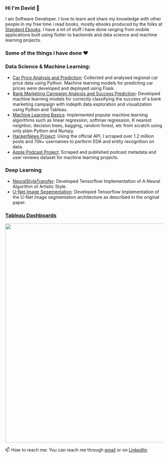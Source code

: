 
 ### Hi I'm David :wave:

 
I am Software Developer.
I love to learn and share my knowledge with other people.In my free time i read books, mostly ebooks produced by the folks at [Standard Ebooks]('https://standardebooks.org/'). I have a lot of stuff i have done ranging from mobile applications built using flutter to backends and data science and machine learning projects.


### Some of the things i have done :heart:  


 ### Data Science & Machine Learning:  

- [Car Price Analysis and Prediction](https://github.com/david-adewoyin/Car_Price_Analysis_and_Prediction): Collected and analysed regional car price data using Python. Machine learning models for predicting car prices were developed and deployed using Flask.
- [Bank Marketing Campaign Analysis and Success Prediction](https://github.com/david-adewoyin/bank_marketing_success_prediction): Developed machine learning models for correctly classifying the success of a bank marketing campaign with indepth data exploration and visualization using Python and Tableau. 
- [Machine Learning Basics](https://github.com/david-adewoyin/machine_learning_basics): Implemented  popular machine learning algorithms such as linear regression, softmax regression, K nearest neighbor, decision trees, bagging, random forest, etc from scratch using only plain Python and Numpy.
- [HackerNews Project](https://github.com/david-adewoyin/HackerNews): Using the official API, I scraped over 1.2 million posts and 70k+ usernames to perform EDA and entity recognition on data.
- [Apple Podcast Project](https://github.com/david-adewoyin/apple_podcasts): Scraped and published podcast metadata and user reviews dataset for machine learning projects. 


### Deep Learning
- [NeuralStyleTransfer](https://github.com/david-adewoyin/NeuralStyleTransfer): Developed Tensorflow Implementation of A Neural Algorithm of Artistic Style.
- [U-Net Image Segementation](https://github.com/david-adewoyin/UNet): Developed Tensorflow Implementation of the U-Net image segmentation architecture as described in the original paper.

### [Tableau Dashboards](https://public.tableau.com/app/profile/david.adewoyin)
<img src="https://user-images.githubusercontent.com/57121852/213937143-2f2a2748-65d3-4525-9a0e-ad629e869957.png" width='700px'>


:mailbox: How to reach me: You can reach me through [email]('mailto:davyadewoyin@gmail.com') or on [Linkedlin](https://www.linkedin.com/in/davyadewoyin/) 

<!--
**david-adewoyin/david-adewoyin** is a ✨ _special_ ✨ repository because its `README.md` (this file) appears on your GitHub profile.

Here are some ideas to get you started:

- 🔭 I’m currently working on ...
- 🌱 I’m currently learning ...
- 👯 I’m looking to collaborate on ...
- 🤔 I’m looking for help with ...
- 💬 Ask me about ...
- 📫 How to reach me: ...
- 😄 Pronouns: ...
- ⚡ Fun fact: ...
-->
